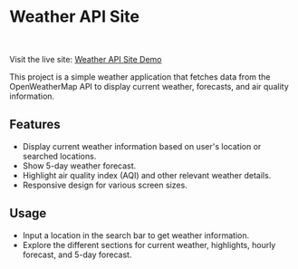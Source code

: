 # Weather API Site
<br>

Visit the live site: [Weather API Site Demo](https://pranayreddyambati.github.io/weather)

This project is a simple weather application that fetches data from the OpenWeatherMap API to display current weather, forecasts, and air quality information.

## Features

- Display current weather information based on user's location or searched locations.
- Show 5-day weather forecast.
- Highlight air quality index (AQI) and other relevant weather details.
- Responsive design for various screen sizes.

## Usage

- Input a location in the search bar to get weather information.
- Explore the different sections for current weather, highlights, hourly forecast, and 5-day forecast.
